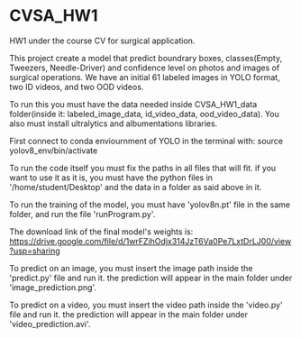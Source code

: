 # CVSA_HW1
HW1 under the course CV for surgical application.

This project create a model that predict boundrary boxes, classes(Empty, Tweezers, Needle-Driver) and confidence level on photos and images of surgical operations.
We have an initial 61 labeled images in YOLO format, two ID videos, and two OOD videos.

To run this you must have the data needed inside CVSA_HW1_data folder(inside it: labeled_image_data, id_video_data, ood_video_data).
You also must install ultralytics and albumentations libraries.

First connect to conda enviournment of YOLO in the terminal with:
source yolov8_env/bin/activate

To run the code itself you must fix the paths in all files that will fit. if you want to use it as it is, you must have the python files in '/home/student/Desktop' and the data in a folder as said above in it.

To run the training of the model, you must have 'yolov8n.pt' file in the same folder, and run the file 'runProgram.py'.

The download link of the final model's weights is: https://drive.google.com/file/d/1wrFZihOdjx314JzT6Va0Pe7LxtDrLJ00/view?usp=sharing

To predict on an image, you must insert the image path inside the 'predict.py' file and run it. the prediction will appear in the main folder under 'image_prediction.png'.

To predict on a video, you must insert the video path inside the 'video.py' file and run it. the prediction will appear in the main folder under 'video_prediction.avi'.
